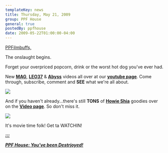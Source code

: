 ```yaml
---
templateKey: news
title: Thursday, May 21, 2009
group: PPF House
general: true
postedBy: ppfhouse
date: 2009-05-22T01:00:00-04:00
---
```

[PPFilmbuffs, ](http://ppfhouse.bandcamp.com)

The onslaught begins.

Forget your overpriced popcorn, drink or the worst hot dog you've ever had.

New [**MAG**](http://www.myspace.com/magnolius), **[LEO37](http://leo37.bandcamp.com)** &amp; **[Abyss](http://www.myspace.com/thabyss)** videos all over at our [**youtube page**](http://www.youtube.com/ppfhouse). Come through, subscribe, comment and **SEE** what we're all about.

[![](http://www.ppfhouse.com/images/film_main.jpg)](http://www.youtube.com/ppfhouse)

And if you haven't already...there's still **TONS** of [**Howie Shia**](http://www.ppfhouse.com/art) goodies over on the [**Video page**](http://www.ppfhouse.com/video). So don't miss it.

[![](http://www.ppfhouse.com/images/flutter_main.jpg)](http://www.ppfhouse.com/video)

It's movie time folk! Get ta WATCHIN!

[***:::*** ](http://www.youtube.com/watch?v=vGClUaBeAfc&feature=channel_page)

[***PPF House: You've been Destrjoyed!***](http://www.youtube.com/watch?v=vGClUaBeAfc&feature=channel_page)